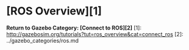 # [ROS Overview][1]




**Return to Gazebo Category: [Connect to ROS][2]**
[1]: http://gazebosim.org/tutorials?tut=ros_overview&cat=connect_ros
[2]: ../gazebo_categories/ros.md
